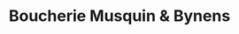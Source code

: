 ---
title: "Boucherie Musquin & Bynens"
url: /longuyon/boucherie-musquin-et-bynens/
shop: boucherie
---